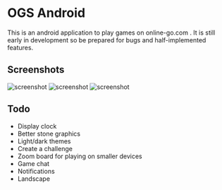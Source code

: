 OGS Android
===========

This is an android application to play games on online-go.com . It is still
early in development so be prepared for bugs and half-implemented features.

Screenshots
-----------

![screenshot](http://localhost/1.png "Your Games")
![screenshot](http://localhost/2.png "Find a Game")
![screenshot](http://localhost/3.png "The Game")

Todo
----

  * Display clock
  * Better stone graphics
  * Light/dark themes
  * Create a challenge
  * Zoom board for playing on smaller devices
  * Game chat
  * Notifications
  * Landscape
